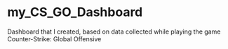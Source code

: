 # my_CS_GO_Dashboard
Dashboard that I created, based on data collected while playing the game Counter-Strike: Global Offensive
